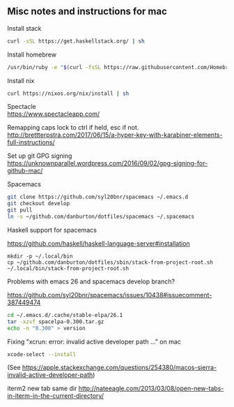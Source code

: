 ## Misc notes and instructions for mac


Install stack

```bash
curl -sSL https://get.haskellstack.org/ | sh
```

Install homebrew

```bash
/usr/bin/ruby -e "$(curl -fsSL https://raw.githubusercontent.com/Homebrew/install/master/install)"
```

Install nix

```bash
curl https://nixos.org/nix/install | sh
```

Spectacle  
https://www.spectacleapp.com/

Remapping caps lock to ctrl if held, esc if not.  
http://brettterpstra.com/2017/06/15/a-hyper-key-with-karabiner-elements-full-instructions/

Set up git GPG signing  
https://unknownparallel.wordpress.com/2016/09/02/gpg-signing-for-github-mac/

Spacemacs

```bash
git clone https://github.com/syl20bnr/spacemacs ~/.emacs.d
git checkout develop
git pull
ln -s ~/github.com/danburton/dotfiles/spacemacs ~/.spacemacs
```

Haskell support for spacemacs

https://github.com/haskell/haskell-language-server#installation

```
mkdir -p ~/.local/bin
cp ~/github.com/danburton/dotfiles/sbin/stack-from-project-root.sh ~/.local/bin/stack-from-project-root.sh
```

Problems with emacs 26 and spacemacs develop branch?

https://github.com/syl20bnr/spacemacs/issues/10438#issuecomment-387449474

```bash
cd ~/.emacs.d/.cache/stable-elpa/26.1
tar -xzvf spacelpa-0.300.tar.gz
echo -n "0.300" > version
```

Fixing "xcrun: error: invalid active developer path ..." on mac
```bash
xcode-select --install
```
(See https://apple.stackexchange.com/questions/254380/macos-sierra-invalid-active-developer-path)

iterm2 new tab same dir
http://nateeagle.com/2013/03/08/open-new-tabs-in-iterm-in-the-current-directory/
